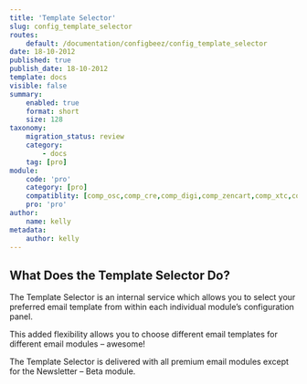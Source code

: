 ```yaml
---
title: 'Template Selector'
slug: config_template_selector
routes:
    default: /documentation/configbeez/config_template_selector
date: 18-10-2012
published: true
publish_date: 18-10-2012
template: docs
visible: false
summary:
    enabled: true
    format: short
    size: 128
taxonomy:
    migration_status: review
    category:
        - docs
    tag: [pro]
module:
    code: 'pro'
    category: [pro]
    compatiblity: [comp_osc,comp_cre,comp_digi,comp_zencart,comp_xtc,comp_gambio]   
    pro: 'pro'     
author:
    name: kelly
metadata:
    author: kelly
---
```


## What Does the Template Selector Do?

The Template Selector is an internal service which allows you to select your preferred email template from within each individual module’s configuration panel.

This added flexibility allows you to choose different email templates for different email modules – awesome!

The Template Selector is delivered with all premium email modules except for the Newsletter – Beta module.
